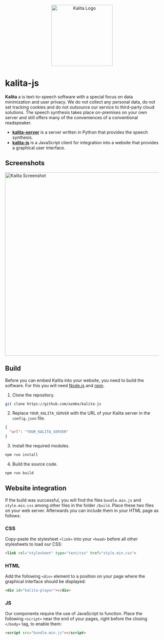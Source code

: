 <p align="center">
  <img src="https://image.flaticon.com/icons/png/512/2334/2334268.png" alt="Kalita Logo" width="200">
</p>

# kalita-js

**Kalita** a is text-to-speech software with a special focus on data minimization and user privacy. We do not collect any personal data, do not set tracking cookies and do not outsource our service to third-party cloud solutions. The speech synthesis takes place on-premises on your own server and still offers many of the conveniences of a conventional readspeaker.

- [**kalita-server**](https://github.com/azmke/kalita-server) is a server written in Python that provides the speech synthesis.
- [**kalita-js**](https://github.com/azmke/kalita-js) is a JavaScript client for integration into a website that provides a graphical user interface.

## Screenshots

<img src="https://user-images.githubusercontent.com/50206261/131480614-550b0470-e90f-4527-8760-42319732d889.png" alt="Kalita Screenshot" width="600">

## Build

Before you can embed Kalita into your website, you need to build the software. For this you will need [Node.js](https://nodejs.org/en/) and [npm](https://www.npmjs.com/).

1. Clone the repository.
```bash
git clone https://github.com/azmke/kalita-js
```

2. Replace `YOUR_KALITA_SERVER` with the URL of your Kalita server in the `config.json` file.

```json
{
  "url": "YOUR_KALITA_SERVER"
}
```

3. Install the required modules.
```bash
npm run install
```

4. Build the source code.

```bash
npm run build
```

## Website integration

If the build was successful, you will find the files `bundle.min.js` and `style.min.css`  among other files in the folder `/build`. Place these two files on your web server. Afterwards you can include them in your HTML page as follows:

### CSS

Copy-paste the stylesheet `<link>` into your `<head>` before all other stylesheets to load our CSS:
```html
<link rel="stylesheet" type="text/css" href="style.min.css">
```

### HTML

Add the following `<div>` element to a position on your page where the graphical interface should be displayed:
```html
<div id="kalita-player"></div>
```

### JS

Our components require the use of JavaScript to function. Place the following `<script>` near the end of your pages, right before the closing `</body>` tag, to enable them:
```html
<script src="bundle.min.js"></script>
```

